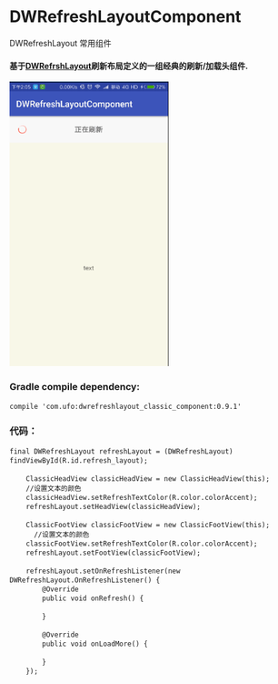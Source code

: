 # DWRefreshLayoutComponent
DWRefreshLayout 常用组件

#### 基于[DWRefrshLayout][1]刷新布局定义的一组经典的刷新/加载头组件.
 [1]: https://github.com/123ufo/DWRefreshLayout

<img src="https://github.com/123ufo/DWRefreshLayoutComponent/blob/master/gif/a.gif?raw=true" width="280"/>


### Gradle compile dependency:

    compile 'com.ufo:dwrefreshlayout_classic_component:0.9.1'

### 代码：

    final DWRefreshLayout refreshLayout = (DWRefreshLayout) findViewById(R.id.refresh_layout);

        ClassicHeadView classicHeadView = new ClassicHeadView(this);
        //设置文本的颜色
        classicHeadView.setRefreshTextColor(R.color.colorAccent);
        refreshLayout.setHeadView(classicHeadView);

        ClassicFootView classicFootView = new ClassicFootView(this);
          //设置文本的颜色
        classicFootView.setRefreshTextColor(R.color.colorAccent);
        refreshLayout.setFootView(classicFootView);

        refreshLayout.setOnRefreshListener(new DWRefreshLayout.OnRefreshListener() {
            @Override
            public void onRefresh() {

            }

            @Override
            public void onLoadMore() {

            }
        });




